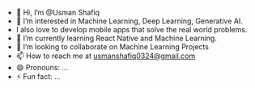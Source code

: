 - 👋 Hi, I’m @Usman Shafiq
- 👀 I’m interested in Machine Learning, Deep Learning, Generative AI.
- I also love to develop mobile apps that solve the real world problems.
- 🌱 I’m currently learning React Native and Machine Learning.
- 💞️ I’m looking to collaborate on Machine Learning Projects
- 📫 How to reach me at usmanshafiq0324@gmail.com
- 😄 Pronouns: ...
- ⚡ Fun fact: ...

<!---
usmanshafiq008/usmanshafiq008 is a ✨ special ✨ repository because its `README.md` (this file) appears on your GitHub profile.
You can click the Preview link to take a look at your changes.
--->
